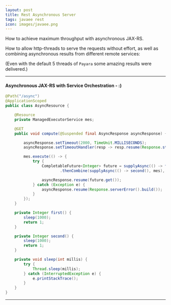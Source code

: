 ```yaml
---
layout: post
title: Rest Asynchronous Server
tags: javaee rest
icon: images/javaee.png
---
```


How to achieve maximum throughput with asynchronous JAX-RS.

How to allow http-threads to serve the requests without effort, as well as combining asynchronous results from different remote services: 

(Even with the default 5 threads of `Payara` some amazing results were delivered.)

***

#### Asynchronous JAX-RS with Service Orchestration - :)

```java
@Path("/async")
@ApplicationScoped
public class AsyncResource {

    @Resource
    private ManagedExecutorService mes;

    @GET
    public void compute(@Suspended final AsyncResponse asyncResponse) {

        asyncResponse.setTimeout(2000, TimeUnit.MILLISECONDS);
        asyncResponse.setTimeoutHandler(resp -> resp.resume(Response.status(REQUEST_TIMEOUT).build()));

        mes.execute(() -> {
            try {
                CompletableFuture<Integer> future = supplyAsync(() -> first(), mes)
                        .thenCombine(supplyAsync(() -> second(), mes), (a, b) -> a + b);

                asyncResponse.resume(future.get());
            } catch (Exception e) {
                asyncResponse.resume(Response.serverError().build());
            }
        });
    }

    private Integer first() {
        sleep(1000);
        return 1;
    }

    private Integer second() {
        sleep(1000);
        return 1;
    }

    private void sleep(int millis) {
        try {
            Thread.sleep(millis);
        } catch (InterruptedException e) {
            e.printStackTrace();
        }
    }
}
```

****

